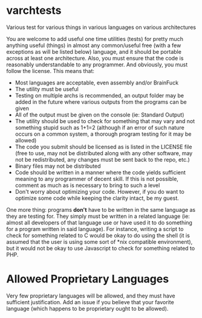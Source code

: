 varchtests
==========

Various test for various things in various languages on various architectures

You are welcome to add useful one time utilities (tests) for pretty much anything useful (things) in almost any common/useful free (with a few exceptions as will be listed below) language, and it should be portable across at least one architecture. Also, you must ensure that the code is reasonably understandable to any programmer. And obviously, you must follow the license. This means that:

 - Most languages are acceptable, even assembly and/or BrainFuck
 - The utility must be useful
 - Testing on multiple archs is recommended, an output folder may be added in the future where various outputs from the programs can be given
 - All of the output must be given on the console (ie: Standard Output)
 - The utility should be used to check for something that may vary and not something stupid such as 1+1=2 (although if an error of such nature occurs on a common system, a thorough program testing for it may be allowed)
 - The code you submit should be licensed as is listed in the LICENSE file (free to use, may not be distributed along with any other software, may not be redistributed, any changes must be sent back to the repo, etc.)
 - Binary files may not be distributed
 - Code should be written in a manner where the code yields sufficient meaning to any programmer of decent skill. If this is not possible, comment as much as is necessary to bring to such a level
 - Don't worry about optimizing your code. However, if you do want to optimize some code while keeping the clarity intact, be my guest.
 
One more thing: programs **don't** have to be written in the same language as they are testing for. They simply must be written in a related language  (ie: almost all developers of that language use or have used it to do something for a program written in said language). For instance, writing a script to check for something related to C would be okay to do using the shell (it is assumed that the user is using some sort of *nix compatible environment), but it would not be okay to use Javascript to check for something related to PHP.
 
Allowed Proprietary Languages
=============================

Very few proprietary languages will be allowed, and they must have sufficient justification. Add an issue if you believe that your favorite language (which happens to be proprietary ought to be allowed).
